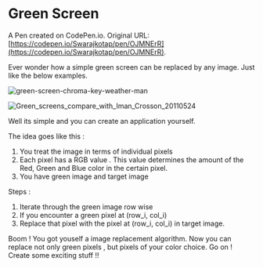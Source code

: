 # Green Screen

A Pen created on CodePen.io. Original URL: [https://codepen.io/Swarajkotap/pen/OJMNErR](https://codepen.io/Swarajkotap/pen/OJMNErR).

Ever wonder how a simple green screen can be replaced by any image. Just like the below examples.

![green-screen-chroma-key-weather-man](https://user-images.githubusercontent.com/70504997/209974390-9096c701-4009-4e7e-b4ce-f5460945bb2e.jpg)

![Green_screens_compare_with_Iman_Crosson_20110524](https://user-images.githubusercontent.com/70504997/209974397-466be540-c8ec-4e1e-b18b-8ec4d079ef1b.png)

Well its simple and you can create an application yourself.

The idea goes like this : 

1. You treat the image in terms of individual pixels
2. Each pixel has a RGB value . This value determines the amount of the Red, Green and Blue color in the certain pixel.
3. You have green image and target image

Steps :

1. Iterate through the green image row wise
2. If you encounter a green pixel at (row_i, col_i)
3. Replace that pixel with the pixel at (row_i, col_i) in target image.

Boom ! You got youself a image replacement algorithm. Now you can replace not only green pixels , but pixels of your color choice. 
Go on ! Create some exciting stuff !!

